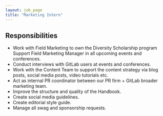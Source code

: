 ```yaml
---
layout: job_page
title: "Marketing Intern"
---
```


## Responsibilities

* Work with Field Marketing to own the Diversity Scholarship program Support Field Marketing Manager in all upcoming events and conferences.
* Conduct interviews with GitLab users at events and conferences.
* Work with the Content Team to support the content strategy via blog posts, social media posts, video tutorials etc.
* Act as internal PR coordinator between our PR firm + GitLab broader marketing team.
* Improve the structure and quality of the Handbook.
* Create social media guidelines.
* Create editorial style guide.
* Manage all swag and sponsorship requests.
